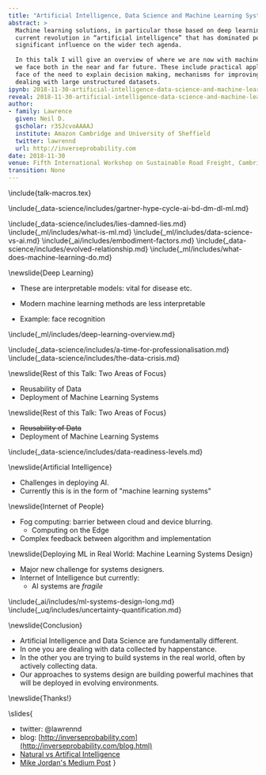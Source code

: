 ```yaml
---
title: "Artificial Intelligence, Data Science and Machine Learning Systems Design"
abstract: >
  Machine learning solutions, in particular those based on deep learning methods, form an underpinning of the 
  current revolution in “artificial intelligence” that has dominated popular press headlines and is having a 
  significant influence on the wider tech agenda.
  
  In this talk I will give an overview of where we are now with machine learning solutions, and what challenges 
  we face both in the near and far future. These include practical application of existing algorithms in the 
  face of the need to explain decision making, mechanisms for improving the quality and availability of data, 
  dealing with large unstructured datasets.
ipynb: 2018-11-30-artificial-intelligence-data-science-and-machine-learning-systems-design.ipynb
reveal: 2018-11-30-artificial-intelligence-data-science-and-machine-learning-systems-design.slides.html
author:
- family: Lawrence
  given: Neil D.
  gscholar: r3SJcvoAAAAJ
  institute: Amazon Cambridge and University of Sheffield
  twitter: lawrennd
  url: http://inverseprobability.com
date: 2018-11-30
venue: Fifth International Workshop on Sustainable Road Freight, Cambridge
transition: None
---
```


\include{talk-macros.tex}

\include{_data-science/includes/gartner-hype-cycle-ai-bd-dm-dl-ml.md}
<!--\include{_data-science/includes/gartner-hype-cycle-bd-ds-iot-ml.md}-->
\include{_data-science/includes/lies-damned-lies.md}
\include{_ml/includes/what-is-ml.md}
\include{_ml/includes/data-science-vs-ai.md}
\include{_ai/includes/embodiment-factors.md}
\include{_data-science/includes/evolved-relationship.md}
\include{_ml/includes/what-does-machine-learning-do.md}

\newslide{Deep Learning}

* These are interpretable models: vital for disease etc.

* Modern machine learning methods are less interpretable

* Example: face recognition

\include{_ml/includes/deep-learning-overview.md}
<!--\include{_gp/includes/gp-intro-very-short.md}-->
<!--\include{_deepgp/includes/deep-olympic.md}-->

\include{_data-science/includes/a-time-for-professionalisation.md}
\include{_data-science/includes/the-data-crisis.md} 

\newslide{Rest of this Talk: Two Areas of Focus}

* Reusability of Data
* Deployment of Machine Learning Systems

\newslide{Rest of this Talk: Two Areas of Focus}

* <s>Reusability of Data</s>
* Deployment of Machine Learning Systems

\include{_data-science/includes/data-readiness-levels.md}

\newslide{Artificial Intelligence}

* Challenges in deploying AI.
* Currently this is in the form of "machine learning systems"

\newslide{Internet of People}

* Fog computing: barrier between cloud and device blurring.
    * Computing on the Edge
* Complex feedback between algorithm and implementation
  
\newslide{Deploying ML in Real World: Machine Learning Systems Design}

* Major new challenge for systems designers.
* Internet of Intelligence but currently:
	* AI systems are *fragile*

\include{_ai/includes/ml-systems-design-long.md}
\include{_uq/includes/uncertainty-quantification.md}

\newslide{Conclusion}

* Artificial Intelligence and Data Science are fundamentally different.
* In one you are dealing with data collected by happenstance.
* In the other you are trying to build systems in the real world, often by actively collecting data.
* Our approaches to systems design are building powerful machines that
will be deployed in evolving environments.

\newslide{Thanks!}

\slides{
* twitter: \@lawrennd
* blog: [http://inverseprobability.com](http://inverseprobability.com/blog.html)
* [Natural vs Artifical Intelligence](http://inverseprobability.com/2018/02/06/natural-and-artificial-intelligence)
* [Mike Jordan's Medium Post](https://medium.com/@mijordan3/artificial-intelligence-the-revolution-hasnt-happened-yet-5e1d5812e1e7)
}
